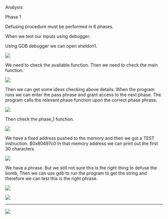 Analysis

Phase 1 

Defusing procedure must be performed in 6 phases.

When we test our inputs using debugger.

Using GDB debugger we can open sheldon1.

![](https://user-images.githubusercontent.com/43363015/77848292-64be6100-71e1-11ea-86f1-6c5011b802d8.jpg)

We need to check the available function. Then we need to check the main function.

![](https://user-images.githubusercontent.com/43363015/77848294-6720bb00-71e1-11ea-891b-add8b59b470f.png)

Then we can get some ideas checking above details.
When the program runs we can enter the pass phrase and grant access to the next phase.
The program calls the relevant phase function upon the correct phase phrase.

![](https://user-images.githubusercontent.com/43363015/77848298-6c7e0580-71e1-11ea-9713-8b82348e0919.png)

Then check the phase_1 function.

![](https://user-images.githubusercontent.com/43363015/77848307-743daa00-71e1-11ea-9403-d6517c134e0f.png)

We have a fixed address pushed to the memory and then we got a TEST instruction. $0x80497c0
In that memory address we can print out the first 30 characters.

![](https://user-images.githubusercontent.com/43363015/77848362-caaae880-71e1-11ea-9512-537a4417a9e9.png)

We have a phrase. But we still not sure this is the right thing to defuse the bomb,
Then we can use gdb to run the program to get the string and therefore we can test this is the right phrase.

![](https://user-images.githubusercontent.com/43363015/77848364-ce3e6f80-71e1-11ea-9ce4-3dc308546a69.png)

![](https://user-images.githubusercontent.com/43363015/77848366-d0083300-71e1-11ea-8c55-6d417555bb6d.png)

-----------------------------------------------------------------------------------------------------------------

![](https://user-images.githubusercontent.com/43363015/77848832-317dd100-71e5-11ea-9457-b4af959b11c0.PNG)

